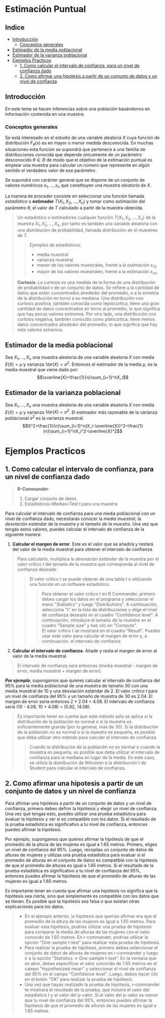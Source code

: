 # Estimación Puntual

## Indice
* [Introducción](#introducción)
    * [Conceptos generales](#conceptos-generales)
* [Estimador de la media poblacional](#estimador-de-la-media-poblacional)
* [Estimador de la varianza poblacional](#estimador-de-la-varianza-poblacional)
* [Ejemplos Practicos](#ejemplos-practicos)
    * [1. Como calcular el intervalo de confianza, para un nivel de confianza dado](#1-como-calcular-el-intervalo-de-confianza-para-un-nivel-de-confianza-dado)
    * [2. Como afirmar una hipotesis a partir de un conjunto de datos y un nivel de confianza](#2-como-afirmar-una-hipotesis-a-partir-de-un-conjunto-de-datos-y-un-nivel-de-confianza)

## Introducción
En este tema se hacen inferencias sobre una población basándonos en información contenida en una muestra.

### Conceptos generales
Se está interesado en el estudio de una variable aleatoria $X$ cuya función de distribución $F_{θ}(x)$ es en mayor o menor medida desconocida. En muchas situaciones esta función se supondrá que pertenece a una familia de distribuciones conocida que depende únicamente de un parámetro desconocido $θ \in Θ$ de modo que el objetivo de la estimación puntual es emplear una muestra para calcular un número que represente en algún sentido el verdadero valor de ese parámetro.

Se supondrá con carácter general que se dispone de un conjunto de valores numéricos $x_1, . . . , x_n$ que constituyen una *muestra aleatoria* de $X$.

La manera de proceder consiste en seleccionar una función llamada *estadístico* o **estimador** $T (X_1, X_2, . . . , X_n)$ y tomar como estimación del parámetro $θ$, el valor de $T$ calculado a partir de la muestra obtenida.

>  Un estadístico o estimadores cualquier función $T (X_1, X_2, . . . , X_n)$ de la muestra $X_1, X_2, . . . , X_n$, por tanto es también una variable aleatoria con una distribución de probabilidad, llamada distribución en el muestreo de $T$.
>> Ejemplos de estadísticos:
>> * media muestral
>> * varianza muestral
>> * menor de los valores muestrales, frente a la estimación $x_{(1)}$
>> * mayor de los valores muestrales, frente a la estimación $x_{(n)}$

> **Curtosis**: La curtosis es una medida de la forma de una distribución de probabilidad o de un conjunto de datos. Se refiere a la cantidad de datos que están concentrados alrededor del promedio, o a la simetría de la distribución en torno a su mediana. Una distribución con curtosis positiva, también conocida como leptocúrtica, tiene una gran cantidad de datos concentrados en torno al promedio, lo que significa que hay pocos valores extremos. Por otro lado, una distribución con curtosis negativa, también conocida como platícúrtica, tiene menos datos concentrados alrededor del promedio, lo que significa que hay más valores extremos.

## Estimador de la media poblacional
Sea $X_1,...,X_n$ una muestra aleatoria de una variable aleatoria $X$ con media $E(X) = µ$ y varianza $Var(X) =σ^2$. Entonces el estimador de la media $µ$, es la media muestral que viene dado por:
$$\overline{X}=\frac{1}{n}\sum_{i=1}^nX_i$$

## Estimador de la varianza poblacional
Sea $X_1,...,X_n$ una muestra aleatoria de una variable aleatoria $X$ con media $E(X) = µ$ y varianza $Var(X) =σ^2$. El estimador más razonable de la varianza poblacional $σ^2$ es la varianza muestral.
$$S^2=\frac{1}{n}\sum_{i=1}^n(X_i-\overline{X})^2=\frac{1}{n}\sum_{i=1}^nX_i^2-\overline{X}^2$$

# Ejemplos Practicos

## 1. Como calcular el intervalo de confianza, para un nivel de confianza dado

> **R-Commander**: 
> 1. Cargar conjunto de datos.
> 2. Estadisticos>Medias>Test t para una muestra

Para calcular el intervalo de confianza para una media poblacional con un nivel de confianza dado, necesitarás conocer la *media muestral*, la *desviación estándar* de la muestra y el *tamaño de la muestra*. Una vez que tengas estos valores, puedes calcular el intervalo de confianza de la siguiente manera:
1. **Calcular el margen de error**. Este es el valor que se añadirá y restará del valor de la media muestral para obtener el intervalo de confianza. 
> Para calcularlo, multiplica la *desviación estándar* de la muestra por el valor crítico $t$ del tamaño de la muestra que corresponda al nivel de confianza deseado.
>> El valor crítico $t$ se puede obtener de una tabla $t$ o utilizando una función en un software estadístico.
>>> Para obtener el valor crítico t en R Commander, primero debes cargar los datos en el programa y seleccionar el menú "Statistics" y luego "Distributions". A continuación, selecciona "t" en la lista de distribuciones y elige el nivel de confianza deseado en el cuadro "Confidence level". A continuación, introduce el tamaño de la muestra en el cuadro "Sample size" y haz clic en "Compute". <br>
>>> El valor crítico t se mostrará en el cuadro "Result". Puedes usar este valor para calcular el margen de error y, a continuación, el intervalo de confianza


2. **Calcular el intervalo de confianza**. Añade y resta el margen de error al valor de la media muestral.
> El intervalo de confianza será entonces (media muestral - margen de error, media muestral + margen de error).

***Por ejemplo***, supongamos que quieres calcular el intervalo de confianza del 95% para la media poblacional de una muestra de tamaño 30 con una media muestral de 10 y una desviación estándar de 2. El valor crítico t para un nivel de confianza del 95% y un tamaño de muestra de 30 es 2.04. El margen de error sería entonces 2 * 2.04 = 4.08. El intervalo de confianza sería (10 - 4.08, 10 + 4.08) = (5.92, 14.08).

> Es importante tener en cuenta que este método solo se aplica si la distribución de la población es normal o si la muestra es suficientemente grande (por lo general, más de 30). Si la distribución de la población no es normal o si la muestra es pequeña, es posible que deba utilizar otro método para calcular el intervalo de confianza.
>> Cuando la distribución de la población no es normal o cuando la muestra es pequeña, es posible que deba utilizar el intervalo de confianza para la mediana en lugar de la media. En este caso, se utiliza la distribución de Wilcoxon o la distribución t de Student para calcular el intervalo de confianza.

## 2. Como afirmar una hipotesis a partir de un conjunto de datos y un nivel de confianza
Para afirmar una hipótesis a partir de un conjunto de datos y un nivel de confianza, primero debes definir la hipótesis y elegir un nivel de confianza. Una vez que tengas esto, puedes utilizar una prueba estadística para evaluar la hipótesis y ver si es compatible con los datos. Si el resultado de la prueba estadística es significativo a tu nivel de confianza, entonces puedes afirmar la hipótesis.

Por ejemplo, supongamos que quieres afirmar la hipótesis de que el promedio de la altura de las mujeres es igual a 1.65 metros. Primero, eliges un nivel de confianza del 95%. Luego, recopilas un conjunto de datos de alturas de mujeres y utilizas una prueba estadística para evaluar si el promedio de alturas en el conjunto de datos es compatible con la hipótesis de que el promedio de alturas es igual a 1.65 metros. Si el resultado de la prueba estadística es significativo a tu nivel de confianza del 95%, entonces puedes afirmar la hipótesis de que el promedio de alturas de las mujeres es igual a 1.65 metros.

Es importante tener en cuenta que afirmar una hipótesis no significa que la hipótesis sea cierta, sino que simplemente es compatible con los datos que se tienen. Es posible que la hipótesis sea falsa o que existan otras explicaciones para los datos.

> * En el ejemplo anterior, la hipótesis que querías afirmar era que el promedio de la altura de las mujeres es igual a 1.65 metros. Para evaluar esta hipótesis, podrías utilizar una prueba de hipótesis para comparar la media de alturas de las mujeres con el valor conocido de 1.65 metros. En r-commander, podrías utilizar la opción "One-sample t-test" para realizar esta prueba de hipótesis.
> * Para realizar la prueba de hipótesis, primero debes seleccionar el conjunto de datos de alturas de mujeres en r-commander y luego ir a la opción "Statistics -> One-sample t-test". En la ventana que se abre, debes especificar el valor conocido de 1.65 metros en el campo "Hypothesized mean" y seleccionar el nivel de confianza del 95% en el campo "Confidence level". Luego, debes hacer clic en el botón "OK" para realizar la prueba de hipótesis.
> * Una vez que hayas realizado la prueba de hipótesis, r-commander te mostrará el resultado de la prueba, que incluirá el valor del estadístico t y el valor del p-valor. Si el valor del p-valor es menor que tu nivel de confianza del 95%, entonces puedes afirmar la hipótesis de que el promedio de alturas de las mujeres es igual a 1.65 metros.
